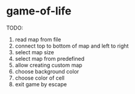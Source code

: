 # game-of-life

TODO:
1. read map from file
2. connect top to bottom of map and left to right
3. select map size
4. select map from predefined
5. allow creating custom map
6. choose background color
7. choose color of cell
8. exit game by escape
